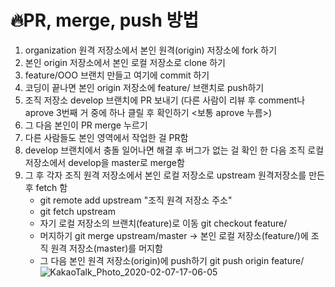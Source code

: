 # 🔥PR, merge, push 방법

1. organization 원격 저장소에서 본인 원격(origin) 저장소에 fork 하기
2. 본인 origin 저장소에서 본인 로컬 저장소로 clone 하기
3. feature/OOO 브랜치 만들고 여기에 commit 하기
4. 코딩이 끝나면 본인 origin 저장소에 feature/ 브랜치로 push하기
5. 조직 저장소 develop 브랜치에 PR 보내기 (다른 사람이 리뷰 후 comment나 aprove 3번째 거 중에 하나 클릴 후 확인하기 <보통 aprove 누름>)
6. 그 다음 본인이 PR merge 누르기
7. 다른 사람들도 본인 영역에서 작업한 걸 PR함 
8. develop 브랜치에서 충돌 일어나면 해결 후 버그가 없는 걸 확인 한 다음 조직 로컬 저장소에서 develop을 master로 merge함
9. 그 후 각자 조직 원격 저장소에서 본인 로컬 저장소로 upstream 원격저장소를 만든 후 fetch 함 
    - git remote add upstream "조직 원격 저장소 주소"
    - git fetch upstream
    - 자기 로컬 저장소의 브랜치(feature)로 이동 git checkout feature/
    - 머지하기 git merge upstream/master -> 본인 로컬 저장소(feature/)에 조직 원격 저장소(master)를 머지함
    - 그 다음 본인 원격 저장소(origin)에 push하기 git push origin feature/
![KakaoTalk_Photo_2020-02-07-17-06-05](https://user-images.githubusercontent.com/57027805/74011861-333ccc80-49cc-11ea-8f33-a4312dc649ca.jpeg)
